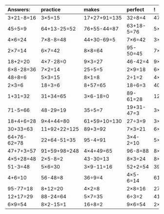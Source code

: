 | Answers: | practice | makes | perfect | ! |
| :--- | :--- | :--- | :--- | :--- |
| 3+21-8=16 | 3×5=15 | 17+27+91=135 | 32÷8=4 | 47+15=62 | 
| 45÷5=9 | 64+13-25=52 | 76+55-44=87 | 63+18-5=76 | 5×5=25 | 
| 4×6=24 | 7×8-8=48 | 44+30-69=5 | 7×6=42 | 3×7=21 | 
| 2×7=14 | 6×7=42 | 8×8=64 | 95-50=45 | 7×4-15=13 | 
| 18+2=20 | 4×7-28=0 | 9×3=27 | 46-42=4 | 9×4=36 | 
| 8×8-28=36 | 7×2=14 | 25÷5=5 | 2×9=18 | 6×4-23=1 | 
| 48÷8=6 | 5×3=15 | 8×1=8 | 2÷1=2 | 4×9=36 | 
| 2×3=6 | 18÷3=6 | 8+57=65 | 18÷6=3 | 40+1+89=130 | 
| 1+31=32 | 31+34=65 | 3×6-18=0 | 89-61=28 | 12+38+53=103 | 
| 71-5=66 | 48-29=19 | 35÷5=7 | 19+31-47=3 | 3×4=12 | 
| 18+4+6=28 | 9×4+44=80 | 61+59+10=130 | 27÷3=9 | 3×9=27 | 
| 30+33=63 | 11+92+22=125 | 89+3=92 | 7×3=21 | 6×5+8=38 | 
| 64+76-62=78 | 22+64-51=35 | 95-4=91 | 3×4-2=10 | 5×2=10 | 
| 47+7+3=57 | 91+59+98=248 | 4×4+49=65 | 96-8=88 | 8×7=56 | 
| 4×5+28=48 | 2×5-8=2 | 43-30=13 | 8×3=24 | 8×8-41=23 | 
| 51-3=48 | 5×6=30 | 3×9-11=16 | 52+2=54 | 39+58=97 | 
| 4+6=10 | 56-48=8 | 36÷9=4 | 4×5-6=14 | 61+5+67=133 | 
| 95-77=18 | 8+12=20 | 4×2=8 | 2×8=16 | 27+53=80 | 
| 12+17=29 | 88-24=64 | 5×7=35 | 6÷3=2 | 41+48=89 | 
| 6×9=54 | 8×2-15=1 | 16÷8=2 | 9×6=54 | 2×7-7=7 | 
